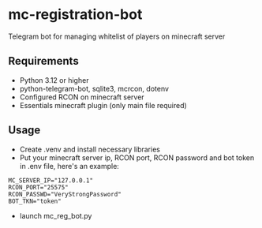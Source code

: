 # mc-registration-bot
Telegram bot for managing whitelist of players on minecraft server

## Requirements
* Python 3.12 or higher
* python-telegram-bot, sqlite3, mcrcon, dotenv
* Configured RCON on minecraft server
* Essentials minecraft plugin (only main file required)

## Usage
* Create .venv and install necessary libraries
* Put your minecraft server ip, RCON port, RCON password and bot token in .env file, here's an example:
```
MC_SERVER_IP="127.0.0.1"
RCON_PORT="25575"
RCON_PASSWD="VeryStrongPassword"
BOT_TKN="token"
```
* launch mc_reg_bot.py
